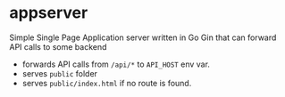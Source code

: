 # appserver
Simple Single Page Application server written in Go Gin that can forward API calls to some backend

- forwards API calls from `/api/*` to `API_HOST` env var.
- serves `public` folder
- serves `public/index.html` if no route is found.
